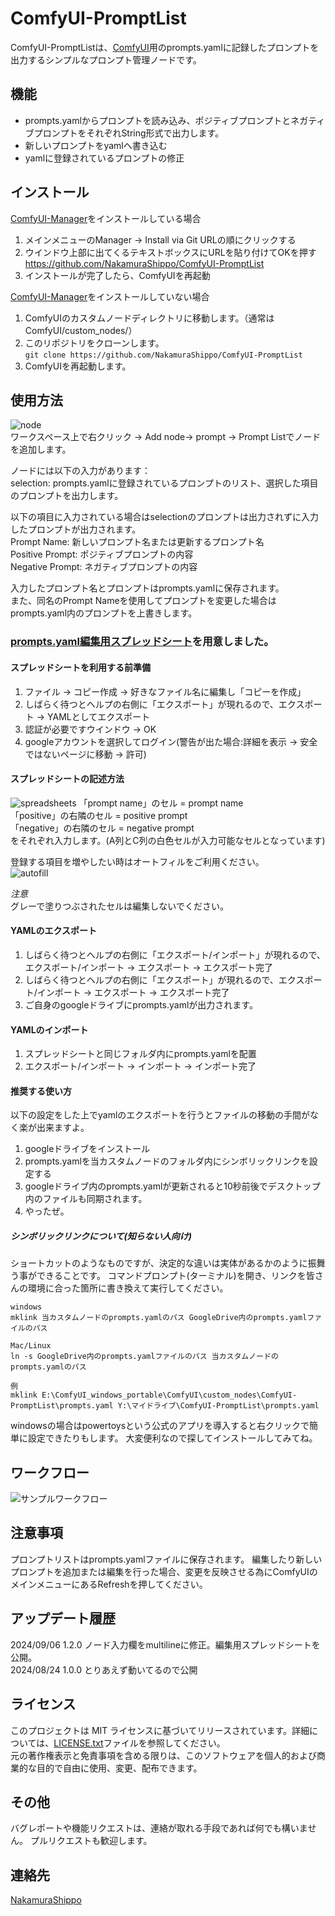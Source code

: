 # ComfyUI-PromptList
ComfyUI-PromptListは、[ComfyUI](https://github.com/comfyanonymous/ComfyUI)用のprompts.yamlに記録したプロンプトを出力するシンプルなプロンプト管理ノードです。

## 機能

- prompts.yamlからプロンプトを読み込み、ポジティブプロンプトとネガティブプロンプトをそれぞれString形式で出力します。
- 新しいプロンプトをyamlへ書き込む
- yamlに登録されているプロンプトの修正

## インストール
[ComfyUI-Manager](https://github.com/ltdrdata/ComfyUI-Manager)をインストールしている場合
1. メインメニューのManager -> Install via Git URLの順にクリックする
2. ウインドウ上部に出てくるテキストボックスにURLを貼り付けてOKを押す  
   https://github.com/NakamuraShippo/ComfyUI-PromptList
3. インストールが完了したら、ComfyUIを再起動

[ComfyUI-Manager](https://github.com/ltdrdata/ComfyUI-Manager)をインストールしていない場合
1. ComfyUIのカスタムノードディレクトリに移動します。（通常は ComfyUI/custom_nodes/）
2. このリポジトリをクローンします。  
`git clone https://github.com/NakamuraShippo/ComfyUI-PromptList`
3. ComfyUIを再起動します。

## 使用方法
![node](https://github.com/NakamuraShippo/ComfyUI-PromptList/blob/main/images/node1.png)  
ワークスペース上で右クリック -> Add node-> prompt -> Prompt Listでノードを追加します。  
  
ノードには以下の入力があります：  
selection: prompts.yamlに登録されているプロンプトのリスト、選択した項目のプロンプトを出力します。  
  
以下の項目に入力されている場合はselectionのプロンプトは出力されずに入力したプロンプトが出力されます。  
Prompt Name: 新しいプロンプト名または更新するプロンプト名  
Positive Prompt: ポジティブプロンプトの内容  
Negative Prompt: ネガティブプロンプトの内容  
  
入力したプロンプト名とプロンプトはprompts.yamlに保存されます。  
また、同名のPrompt Nameを使用してプロンプトを変更した場合はprompts.yaml内のプロンプトを上書きします。 
  
### [prompts.yaml編集用スプレッドシート](https://docs.google.com/spreadsheets/d/1f4-kQ2YnETfa_peiRiskK3abuR4LqCTHxDwrpVqCYpY/edit?usp=sharing)を用意しました。

#### スプレッドシートを利用する前準備
1. ファイル -> コピー作成 -> 好きなファイル名に編集し「コピーを作成」
2. しばらく待つとヘルプの右側に「エクスポート」が現れるので、エクスポート -> YAMLとしてエクスポート
3. 認証が必要ですウインドウ -> OK
4. googleアカウントを選択してログイン(警告が出た場合:詳細を表示 -> 安全ではないページに移動 -> 許可)  

#### スプレッドシートの記述方法
![spreadsheets](https://github.com/NakamuraShippo/ComfyUI-PromptList/blob/main/images/spreadsheets.png)
「prompt name」のセル = prompt name  
「positive」の右隣のセル = positive prompt  
「negative」の右隣のセル = negative prompt  
をそれぞれ入力します。(A列とC列の白色セルが入力可能なセルとなっています)  
  
登録する項目を増やしたい時はオートフィルをご利用ください。  
![autofill](https://github.com/NakamuraShippo/ComfyUI-PromptList/blob/main/images/autofill.gif)

*注意*  
グレーで塗りつぶされたセルは編集しないでください。  

#### YAMLのエクスポート
1. しばらく待つとヘルプの右側に「エクスポート/インポート」が現れるので、エクスポート/インポート -> エクスポート -> エクスポート完了
2. しばらく待つとヘルプの右側に「エクスポート」が現れるので、エクスポート/インポート -> エクスポート -> エクスポート完了
3. ご自身のgoogleドライブにprompts.yamlが出力されます。

#### YAMLのインポート
1. スプレッドシートと同じフォルダ内にprompts.yamlを配置
2. エクスポート/インポート -> インポート -> インポート完了

#### 推奨する使い方
以下の設定をした上でyamlのエクスポートを行うとファイルの移動の手間がなく楽が出来ますよ。
1. googleドライブをインストール
2. prompts.yamlを当カスタムノードのフォルダ内にシンボリックリンクを設定する
3. googleドライブ内のprompts.yamlが更新されると10秒前後でデスクトップ内のファイルも同期されます。
4. やったぜ。

##### シンボリックリンクについて(知らない人向け)
ショートカットのようなものですが、決定的な違いは実体があるかのように振舞う事ができることです。
コマンドプロンプト(ターミナル)を開き、リンクを皆さんの環境に合った箇所に書き換えて実行してください。
~~~
windows
mklink 当カスタムノードのprompts.yamlのパス GoogleDrive内のprompts.yamlファイルのパス

Mac/Linux
ln -s GoogleDrive内のprompts.yamlファイルのパス 当カスタムノードのprompts.yamlのパス

例
mklink E:\ComfyUI_windows_portable\ComfyUI\custom_nodes\ComfyUI-PromptList\prompts.yaml Y:\マイドライブ\ComfyUI-PromptList\prompts.yaml
~~~
windowsの場合はpowertoysという公式のアプリを導入すると右クリックで簡単に設定できたりもします。
大変便利なので探してインストールしてみてね。
## ワークフロー
![サンプルワークフロー](https://github.com/NakamuraShippo/ComfyUI-PromptList/blob/main/images/PromptListWorkflow.png)
## 注意事項

プロンプトリストはprompts.yamlファイルに保存されます。
編集したり新しいプロンプトを追加または編集を行った場合、変更を反映させる為にComfyUIのメインメニューにあるRefreshを押してください。

## アップデート履歴
2024/09/06 1.2.0 ノード入力欄をmultilineに修正。編集用スプレッドシートを公開。  
2024/08/24 1.0.0 とりあえず動いてるので公開

## ライセンス
このプロジェクトは MIT ライセンスに基づいてリリースされています。詳細については、[LICENSE.txt](https://github.com/NakamuraShippo/ComfyUI-PromptList/blob/main/License.txt)ファイルを参照してください。  
元の著作権表示と免責事項を含める限りは、このソフトウェアを個人的および商業的な目的で自由に使用、変更、配布できます。

## その他
バグレポートや機能リクエストは、連絡が取れる手段であれば何でも構いません。
プルリクエストも歓迎します。

## 連絡先
[NakamuraShippo](https://lit.link/admin/creator)
